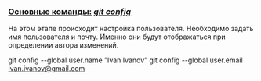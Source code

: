 ### [Основные команды:](./readme.md)    <u> *git config* </u>

На этом этапе происходит настройка пользователя.
Необходимо задать имя пользователя и почту. 
Именно они будут отображаться при определении автора изменений. 


git config --global user.name ”Ivan Ivanov” 
git config --global user.email ivan.ivanov@gmail.com

